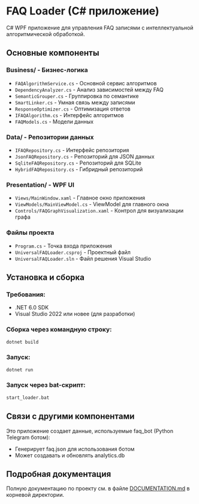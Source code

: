 # FAQ Loader (C# приложение)

C# WPF приложение для управления FAQ записями с интеллектуальной алгоритмической обработкой.

## Основные компоненты

### Business/ - Бизнес-логика
- `FAQAlgorithmService.cs` - Основной сервис алгоритмов
- `DependencyAnalyzer.cs` - Анализ зависимостей между FAQ
- `SemanticGrouper.cs` - Группировка по семантике
- `SmartLinker.cs` - Умная связь между записями
- `ResponseOptimizer.cs` - Оптимизация ответов
- `IFAQAlgorithm.cs` - Интерфейс алгоритмов
- `FAQModels.cs` - Модели данных

### Data/ - Репозитории данных
- `IFAQRepository.cs` - Интерфейс репозитория
- `JsonFAQRepository.cs` - Репозиторий для JSON данных
- `SqliteFAQRepository.cs` - Репозиторий для SQLite
- `HybridFAQRepository.cs` - Гибридный репозиторий

### Presentation/ - WPF UI
- `Views/MainWindow.xaml` - Главное окно приложения
- `ViewModels/MainViewModel.cs` - ViewModel для главного окна
- `Controls/FAQGraphVisualization.xaml` - Контрол для визуализации графа

### Файлы проекта
- `Program.cs` - Точка входа приложения
- `UniversalFAQLoader.csproj` - Проектный файл
- `UniversalFAQLoader.sln` - Файл решения Visual Studio

## Установка и сборка

### Требования:
- .NET 6.0 SDK
- Visual Studio 2022 или новее (для разработки)

### Сборка через командную строку:

```bash
dotnet build
```

### Запуск:

```bash
dotnet run
```

### Запуск через bat-скрипт:

```bash
start_loader.bat
```

## Связи с другими компонентами

Это приложение создает данные, используемые faq_bot (Python Telegram ботом):
- Генерирует faq.json для использования ботом
- Может создавать и обновлять analytics.db

## Подробная документация

Полную документацию по проекту см. в файле [DOCUMENTATION.md](../DOCUMENTATION.md) в корневой директории.